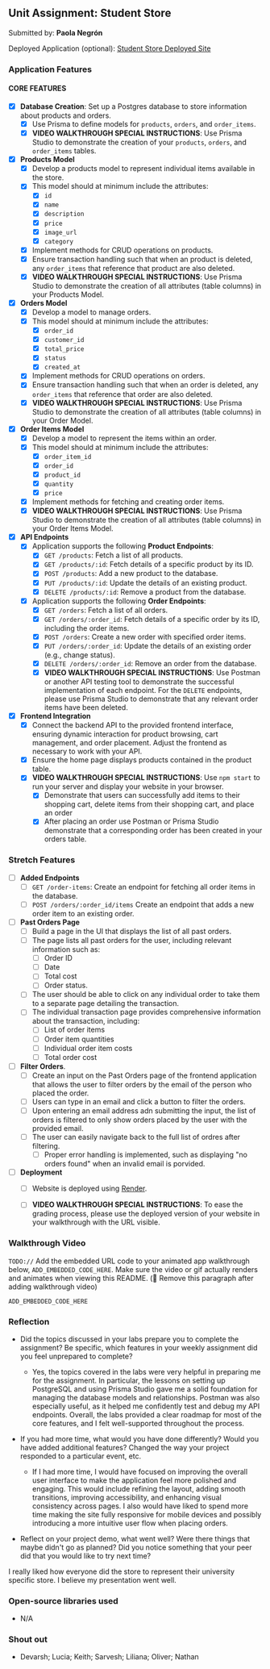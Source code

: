 ## Unit Assignment: Student Store

Submitted by: **Paola Negrón**

Deployed Application (optional): [Student Store Deployed Site](ADD_LINK_HERE)

### Application Features

#### CORE FEATURES

- [X] **Database Creation**: Set up a Postgres database to store information about products and orders.
  - [X]  Use Prisma to define models for `products`, `orders`, and `order_items`.
  - [X]  **VIDEO WALKTHROUGH SPECIAL INSTRUCTIONS**: Use Prisma Studio to demonstrate the creation of your `products`, `orders`, and `order_items` tables. 
- [X] **Products Model**
  - [X] Develop a products model to represent individual items available in the store. 
  - [X] This model should at minimum include the attributes:
    - [X] `id`
    - [X] `name`
    - [X] `description`
    - [X] `price` 
    - [X] `image_url`
    - [X] `category`
  - [X] Implement methods for CRUD operations on products.
  - [X] Ensure transaction handling such that when an product is deleted, any `order_items` that reference that product are also deleted. 
  - [X] **VIDEO WALKTHROUGH SPECIAL INSTRUCTIONS**: Use Prisma Studio to demonstrate the creation of all attributes (table columns) in your Products Model.
- [X] **Orders Model**
  - [X] Develop a model to manage orders. 
  - [X] This model should at minimum include the attributes:
    - [X] `order_id`
    - [X] `customer_id`
    - [X] `total_price`
    - [X] `status`
    - [X] `created_at`
  - [X] Implement methods for CRUD operations on orders.
  - [X] Ensure transaction handling such that when an order is deleted, any `order_items` that reference that order are also deleted. 
  - [X] **VIDEO WALKTHROUGH SPECIAL INSTRUCTIONS**: Use Prisma Studio to demonstrate the creation of all attributes (table columns) in your Order Model.

- [X] **Order Items Model**
  - [X] Develop a model to represent the items within an order. 
  - [X] This model should at minimum include the attributes:
    - [X] `order_item_id`
    - [X] `order_id`
    - [X] `product_id`
    - [X] `quantity`
    - [X] `price`
  - [X] Implement methods for fetching and creating order items.  
  - [X] **VIDEO WALKTHROUGH SPECIAL INSTRUCTIONS**: Use Prisma Studio to demonstrate the creation of all attributes (table columns) in your Order Items Model.
- [X] **API Endpoints**
  - [X] Application supports the following **Product Endpoints**:
    - [X] `GET /products`: Fetch a list of all products.
    - [X] `GET /products/:id`: Fetch details of a specific product by its ID.
    - [X] `POST /products`: Add a new product to the database.
    - [X] `PUT /products/:id`: Update the details of an existing product.
    - [X] `DELETE /products/:id`: Remove a product from the database.
  - [X] Application supports the following **Order Endpoints**:
    - [X] `GET /orders`: Fetch a list of all orders.
    - [X] `GET /orders/:order_id`: Fetch details of a specific order by its ID, including the order items.
    - [X] `POST /orders`: Create a new order with specified order items.
    - [X] `PUT /orders/:order_id`: Update the details of an existing order (e.g., change status).
    - [X] `DELETE /orders/:order_id`: Remove an order from the database.
    - [X] **VIDEO WALKTHROUGH SPECIAL INSTRUCTIONS**: Use Postman or another API testing tool to demonstrate the successful implementation of each endpoint. For the `DELETE` endpoints, please use Prisma Studio to demonstrate that any relevant order items have been deleted. 
- [X] **Frontend Integration**
  - [X] Connect the backend API to the provided frontend interface, ensuring dynamic interaction for product browsing, cart management, and order placement. Adjust the frontend as necessary to work with your API.
  - [X] Ensure the home page displays products contained in the product table.
  - [X] **VIDEO WALKTHROUGH SPECIAL INSTRUCTIONS**: Use `npm start` to run your server and display your website in your browser. 
    - [X] Demonstrate that users can successfully add items to their shopping cart, delete items from their shopping cart, and place an order
    - [X] After placing an order use Postman or Prisma Studio demonstrate that a corresponding order has been created in your orders table.

### Stretch Features

- [ ] **Added Endpoints**
  - [ ] `GET /order-items`: Create an endpoint for fetching all order items in the database.
  - [ ] `POST /orders/:order_id/items` Create an endpoint that adds a new order item to an existing order. 
- [ ] **Past Orders Page**
  - [ ] Build a page in the UI that displays the list of all past orders.
  - [ ] The page lists all past orders for the user, including relevant information such as:
    - [ ] Order ID
    - [ ] Date
    - [ ] Total cost
    - [ ] Order status.
  - [ ] The user should be able to click on any individual order to take them to a separate page detailing the transaction.
  - [ ] The individual transaction page provides comprehensive information about the transaction, including:
    - [ ] List of order items
    - [ ] Order item quantities
    - [ ] Individual order item costs
    - [ ] Total order cost
- [ ] **Filter Orders**.
  - [ ] Create an input on the Past Orders page of the frontend application that allows the user to filter orders by the email of the person who placed the order. 
  - [ ] Users can type in an email and click a button to filter the orders.
  - [ ] Upon entering an email address adn submitting the input, the list of orders is filtered to only show orders placed by the user with the provided email. 
  - [ ] The user can easily navigate back to the full list of ordres after filtering. 
    - [ ] Proper error handling is implemented, such as displaying "no orders found" when an invalid email is porvided.
- [ ] **Deployment**
  - [ ] Website is deployed using [Render](https://courses.codepath.org/snippets/site/render_deployment_guide).
  - [ ] **VIDEO WALKTHROUGH SPECIAL INSTRUCTIONS**: To ease the grading process, please use the deployed version of your website in your walkthrough with the URL   visible. 



### Walkthrough Video

`TODO://` Add the embedded URL code to your animated app walkthrough below, `ADD_EMBEDDED_CODE_HERE`. Make sure the video or gif actually renders and animates when viewing this README. (🚫 Remove this paragraph after adding walkthrough video)

`ADD_EMBEDDED_CODE_HERE`

### Reflection

* Did the topics discussed in your labs prepare you to complete the assignment? Be specific, which features in your weekly assignment did you feel unprepared to complete?

    - Yes, the topics covered in the labs were very helpful in preparing me for the assignment. In particular, the lessons on setting up PostgreSQL and using Prisma Studio gave me a solid foundation for managing the database models and relationships. Postman was also especially useful, as it helped me confidently test and debug my API endpoints. Overall, the labs provided a clear roadmap for most of the core features, and I felt well-supported throughout the process.

* If you had more time, what would you have done differently? Would you have added additional features? Changed the way your project responded to a particular event, etc.
  
    - If I had more time, I would have focused on improving the overall user interface to make the application feel more polished and engaging. This would include refining the layout, adding smooth transitions, improving accessibility, and enhancing visual consistency across pages. I also would have liked to spend more time making the site fully responsive for mobile devices and possibly introducing a more intuitive user flow when placing orders. 

* Reflect on your project demo, what went well? Were there things that maybe didn't go as planned? Did you notice something that your peer did that you would like to try next time?

I really liked how everyone did the store to represent their university specific store. I believe my presentation went well.

### Open-source libraries used

- N/A

### Shout out

- Devarsh; Lucia; Keith; Sarvesh; Liliana; Oliver; Nathan